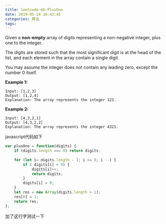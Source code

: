 ```yaml
---
title: leetcode-66-PlusOne
date: 2019-05-24 16:43:45
categories: 算法
tags:
---
```


Given a **non-empty** array of digits representing a non-negative integer, plus one to the integer.

The digits are stored such that the most significant digit is at the head of the list, and each element in the array contain a single digit.

You may assume the integer does not contain any leading zero, except the number 0 itself.

**Example 1:**

```
Input: [1,2,3]
Output: [1,2,4]
Explanation: The array represents the integer 123.
```

**Example 2:**

```
Input: [4,3,2,1]
Output: [4,3,2,2]
Explanation: The array represents the integer 4321.
```

javascript代码如下

```js
var plusOne = function(digits) {
    if (digits.length === 0) return digits;
    
    for (let i= digits.length - 1; i >= 0; i --) {
        if ( digits[i] < 9) {
            digits[i]++;
            return digits;
        }
        digits[i] = 0;
    }
    let res = new Array(digits.length + 1);
    res[0] = 1;
    return res;
};
```

加了这行字测试一下